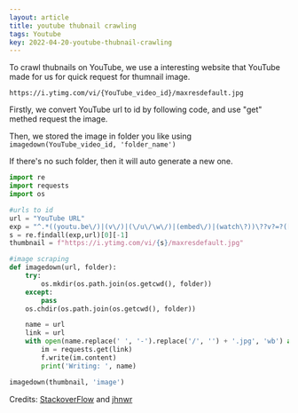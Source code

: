 ```yaml
---
layout: article
title: youtube thubnail crawling
tags: Youtube
key: 2022-04-20-youtube-thubnail-crawling
---
```



To crawl thubnails on YouTube, we use a interesting website that  YouTube made for us for quick request for thumnail image.
 ```
 https://i.ytimg.com/vi/{YouTube_video_id}/maxresdefault.jpg
 ```

Firstly, we convert YouTube url to id by following code, and use "get" methed request the image.

Then, we stored the image in folder you like
using ```imagedown(YouTube_video_id, 'folder_name')```

If there's no such folder, then it will auto generate a new one.

```python
import re
import requests
import os

#urls to id
url = "YouTube URL"
exp = "^.*((youtu.be\/)|(v\/)|(\/u\/\w\/)|(embed\/)|(watch\?))\??v?=?([^#&?]*).*"
s = re.findall(exp,url)[0][-1]
thumbnail = f"https://i.ytimg.com/vi/{s}/maxresdefault.jpg"

#image scraping
def imagedown(url, folder):
    try:
        os.mkdir(os.path.join(os.getcwd(), folder))
    except:
        pass
    os.chdir(os.path.join(os.getcwd(), folder))

    name = url
    link = url
    with open(name.replace(' ', '-').replace('/', '') + '.jpg', 'wb') as f:
        im = requests.get(link)
        f.write(im.content)
        print('Writing: ', name)

imagedown(thumbnail, 'image')
```

Credits: [StackoverFlow](https://stackoverflow.com/questions/47730259/installing-urllib-in-python3-6) and [jhnwr](https://github.com/jhnwr)
